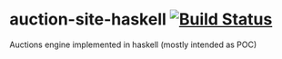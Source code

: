 # auction-site-haskell [![Build Status](https://travis-ci.org/wallymathieu/auction-site-haskell.svg?branch=spock)](https://travis-ci.org/wallymathieu/auction-site-haskell)
Auctions engine implemented in haskell (mostly intended as POC) 
